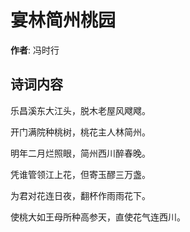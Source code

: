 # 宴林简州桃园

**作者**: 冯时行

## 诗词内容

乐昌溪东大江头，脱木老屋风飕飕。

开门满院种桃树，桃花主人林简州。

明年二月烂照眼，简州西川醉春晚。

凭谁管领江上花，但寄玉醪三万盏。

为君对花连日夜，翻杯作雨雨花下。

使桃大如王母所种高参天，直使花气连西川。


